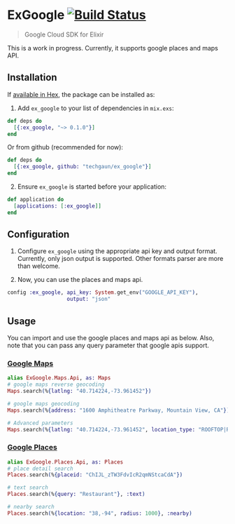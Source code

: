 # ExGoogle [![Build Status](https://semaphoreci.com/api/v1/samaracharya/ex_google/branches/master/badge.svg)](https://semaphoreci.com/samaracharya/ex_google)

> Google Cloud SDK for Elixir

This is a work in progress. Currently, it supports google places and maps API.

## Installation

If [available in Hex](https://hex.pm/docs/publish), the package can be installed as:

1. Add `ex_google` to your list of dependencies in `mix.exs`:

```elixir
def deps do
  [{:ex_google, "~> 0.1.0"}]
end
```

Or from github (recommended for now):

```elixir
def deps do
  [{:ex_google, github: "techgaun/ex_google"}]
end
```

2. Ensure `ex_google` is started before your application:

```elixir
def application do
  [applications: [:ex_google]]
end
```

## Configuration

1. Configure `ex_google` using the appropriate api key and output format. Currently, only json output is supported. Other formats parser are more than welcome.

2. Now, you can use the places and maps api.

```elixir
config :ex_google, api_key: System.get_env("GOOGLE_API_KEY"),
                   output: "json"
```

## Usage

You can import and use the google places and maps api as below. Also, note that you can pass any query parameter that google apis support.

### [Google Maps](https://developers.google.com/maps/documentation/geocoding/intro)

```elixir
alias ExGoogle.Maps.Api, as: Maps
# google maps reverse geocoding
Maps.search(%{latlng: "40.714224,-73.961452"})

# google maps geocoding
Maps.search(%{address: "1600 Amphitheatre Parkway, Mountain View, CA"})

# Advanced parameters
Maps.search(%{latlng: "40.714224,-73.961452", location_type: "ROOFTOP|RANGE_INTERPOLATED|GEOMETRIC_CENTER", result_type: "street_address"})
```

### [Google Places](https://developers.google.com/places/web-service/)

```elixir
alias ExGoogle.Places.Api, as: Places
# place detail search
Places.search(%{placeid: "ChIJL_zTW3FdvIcR2qmNStcaCdA"})

# text search
Places.search(%{query: "Restaurant"}, :text)

# nearby search
Places.search(%{location: "38,-94", radius: 1000}, :nearby)
```
